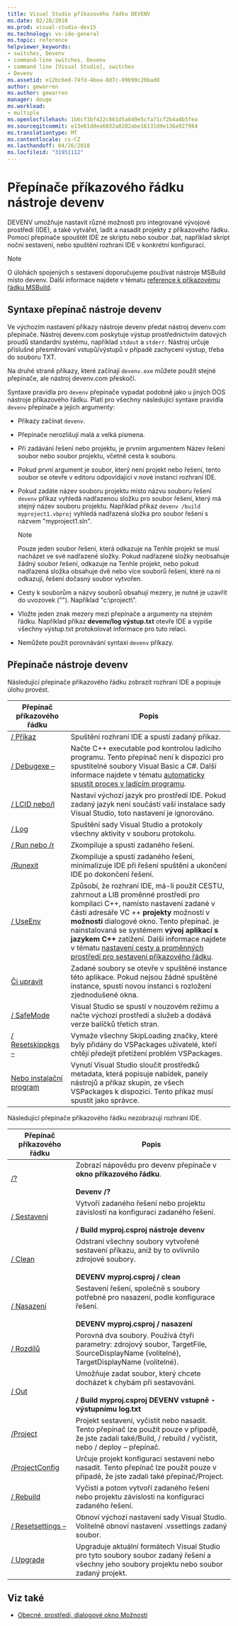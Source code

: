 ```yaml
---
title: Visual Studio příkazového řádku DEVENV
ms.date: 02/28/2018
ms.prod: visual-studio-dev15
ms.technology: vs-ide-general
ms.topic: reference
helpviewer_keywords:
- switches, Devenv
- command-line switches, Devenv
- command line [Visual Studio], switches
- Devenv
ms.assetid: e12bc6ed-74fd-4bea-8d7c-89b99c20bad8
author: gewarren
ms.author: gewarren
manager: douge
ms.workload:
- multiple
ms.openlocfilehash: 1b6cf3bf422c861d5a649e5cfa71cf2b4a4b5fea
ms.sourcegitcommit: e13e61ddea6032a8282abe16131d9e136a927984
ms.translationtype: MT
ms.contentlocale: cs-CZ
ms.lasthandoff: 04/26/2018
ms.locfileid: "31951112"
---
```

# <a name="devenv-command-line-switches"></a>Přepínače příkazového řádku nástroje devenv

DEVENV umožňuje nastavit různé možnosti pro integrované vývojové prostředí (IDE), a také vytvářet, ladit a nasadit projekty z příkazového řádku. Pomocí přepínače spouštět IDE ze skriptu nebo soubor .bat, například skript noční sestavení, nebo spuštění rozhraní IDE v konkrétní konfigurací.

> [!NOTE]
> O úlohách spojených s sestavení doporučujeme používat nástroje MSBuild místo devenv. Další informace najdete v tématu [reference k příkazovému řádku MSBuild](../../msbuild/msbuild-command-line-reference.md).

## <a name="devenv-switch-syntax"></a>Syntaxe přepínač nástroje devenv

Ve výchozím nastavení příkazy nástroje devenv předat nástroj devenv.com přepínače. Nástroj devenv.com poskytuje výstup prostřednictvím datových proudů standardní systému, například `stdout` a `stderr`. Nástroj určuje příslušné přesměrování vstupů/výstupů v případě zachycení výstup, třeba do souboru TXT.

Na druhé straně příkazy, které začínají `devenv.exe` můžete použít stejné přepínače, ale nástroj devenv.com přeskočí.

Syntaxe pravidla pro `devenv` přepínače vypadat podobně jako u jiných DOS nástroje příkazového řádku. Platí pro všechny následující syntaxe pravidla `devenv` přepínače a jejich argumenty:

- Příkazy začínat `devenv`.

- Přepínače nerozlišují malá a velká písmena.

- Při zadávání řešení nebo projektu, je prvním argumentem Název řešení soubor nebo soubor projektu, včetně cesta k souboru.

- Pokud první argument je soubor, který není projekt nebo řešení, tento soubor se otevře v editoru odpovídající v nové instanci rozhraní IDE.

- Pokud zadáte název souboru projektu místo názvu souboru řešení `devenv` příkaz vyhledá nadřazenou složku pro soubor řešení, který má stejný název souboru projektu. Například příkaz `devenv /build myproject1.vbproj` vyhledá nadřazená složka pro soubor řešení s názvem "myproject1.sln".

    > [!NOTE]
    > Pouze jeden soubor řešení, která odkazuje na Tenhle projekt se musí nacházet ve své nadřazené složky. Pokud nadřazené složky neobsahuje žádný soubor řešení, odkazuje na Tenhle projekt, nebo pokud nadřazená složka obsahuje dvě nebo více souborů řešení, které na ni odkazují, řešení dočasný soubor vytvořen.

- Cesty k souborům a názvy souborů obsahují mezery, je nutné je uzavřít do uvozovek (""). Například "c:\project\\".

- Vložte jeden znak mezery mezi přepínače a argumenty na stejném řádku. Například příkaz **devenv/log výstup.txt** otevře IDE a vypíše všechny výstup.txt protokolovat informace pro tuto relaci.

- Nemůžete použít porovnávání syntaxi `devenv` příkazy.

## <a name="devenv-switches"></a>Přepínače nástroje devenv

Následující přepínače příkazového řádku zobrazit rozhraní IDE a popisuje úlohu provést.

|Přepínač příkazového řádku|Popis|
|-------------------------|-----------------|
|[/ Příkaz](../../ide/reference/command-devenv-exe.md)|Spuštění rozhraní IDE a spustí zadaný příkaz.|
|[/ Debugexe –](../../ide/reference/debugexe-devenv-exe.md)|Načte C++ executable pod kontrolou ladicího programu. Tento přepínač není k dispozici pro spustitelné soubory Visual Basic a C#. Další informace najdete v tématu [automaticky spustit proces v ladicím programu](../../debugger/debug-multiple-processes.md#BKMK_Automatically_start_an_process_in_the_debugger).|
|[/ LCID nebo/l](../../ide/reference/lcid-devenv-exe.md)|Nastaví výchozí jazyk pro prostředí IDE. Pokud zadaný jazyk není součástí vaší instalace sady Visual Studio, toto nastavení je ignorováno.|
|[/ Log](../../ide/reference/log-devenv-exe.md)|Spuštění sady Visual Studio a protokoly všechny aktivity v souboru protokolu.|
|[/ Run nebo /r](../../ide/reference/run-devenv-exe.md)|Zkompiluje a spustí zadaného řešení.|
|[/Runexit](../../ide/reference/runexit-devenv-exe.md)|Zkompiluje a spustí zadaného řešení, minimalizuje IDE při řešení spuštění a ukončení IDE po dokončení řešení.|
|[/ UseEnv](../../ide/reference/useenv-devenv-exe.md)|Způsobí, že rozhraní IDE, má-li použít CESTU, zahrnout a LIB proměnné prostředí pro kompilaci C++, namísto nastavení zadané v části adresáře VC ++ **projekty** možnosti v **možnosti** dialogové okno. Tento přepínač. je nainstalovaná se systémem **vývoj aplikací s jazykem C++** zatížení. Další informace najdete v tématu [nastavení cesty a proměnných prostředí pro sestavení příkazového řádku](/cpp/build/setting-the-path-and-environment-variables-for-command-line-builds).|
|[Či upravit](../../ide/reference/edit-devenv-exe.md)|Zadané soubory se otevře v spuštěné instance této aplikace. Pokud nejsou žádné spuštěné instance, spustí novou instanci s rozložení zjednodušené okna.|
|[/ SafeMode](../../ide/reference/safemode-devenv-exe.md)|Visual Studio se spustí v nouzovém režimu a načte výchozí prostředí a služeb a dodává verze balíčků třetích stran.|
|[/ Resetskippkgs –](../../ide/reference/resetskippkgs-devenv-exe.md)|Vymaže všechny SkipLoading značky, které byly přidány do VSPackages uživatelé, kteří chtějí předejít přetížení problém VSPackages.|
|[Nebo instalační program](../../ide/reference/setup-devenv-exe.md)|Vynutí Visual Studio sloučit prostředků metadata, která popisuje nabídek, panely nástrojů a příkaz skupin, ze všech VSPackages k dispozici. Tento příkaz musí spustit jako správce.|

Následující přepínače příkazového řádku nezobrazují rozhraní IDE.

|Přepínač příkazového řádku|Popis|
|-------------------------|-----------------|
|[/?](../../ide/reference/q-devenv-exe.md)|Zobrazí nápovědu pro devenv přepínače v **okno příkazového řádku**.<br /><br /> **Devenv /?**|
|[/ Sestavení](../../ide/reference/build-devenv-exe.md)|Vytvoří zadaného řešení nebo projektu závislosti na konfiguraci zadaného řešení.<br /><br /> **/ Build myproj.csproj nástroje devenv**|
|[/ Clean](../../ide/reference/clean-devenv-exe.md)|Odstraní všechny soubory vytvořené sestavení příkazu, aniž by to ovlivnilo zdrojové soubory.<br /><br /> **DEVENV myproj.csproj / clean**|
|[/ Nasazení](../../ide/reference/deploy-devenv-exe.md)|Sestavení řešení, společně s soubory potřebné pro nasazení, podle konfigurace řešení.<br /><br /> **DEVENV myproj.csproj / nasazení**|
|[/ Rozdílů](../../ide/reference/diff.md)|Porovná dva soubory. Používá čtyři parametry: zdrojový soubor, TargetFile, SourceDisplayName (volitelné), TargetDisplayName (volitelné).|
|[/ Out](../../ide/reference/out-devenv-exe.md)|Umožňuje zadat soubor, který chcete docházet k chybám při sestavování.<br /><br /> **/ Build myproj.csproj DEVENV vstupně -výstupnímu log.txt**|
|[/Project](../../ide/reference/project-devenv-exe.md)|Projekt sestavení, vyčistit nebo nasadit. Tento přepínač lze použít pouze v případě, že jste zadali také/Build, / rebuild / vyčistit, nebo / deploy – přepínač.|
|[/ProjectConfig](../../ide/reference/projectconfig-devenv-exe.md)|Určuje projekt konfiguraci sestavení nebo nasadit. Tento přepínač lze použít pouze v případě, že jste zadali také přepínač/Project.|
|[/ Rebuild](../../ide/reference/rebuild-devenv-exe.md)|Vyčistí a potom vytvoří zadaného řešení nebo projektu závislosti na konfiguraci zadaného řešení.|
|[/ Resetsettings –](../../ide/reference/resetsettings-devenv-exe.md)|Obnoví výchozí nastavení sady Visual Studio. Volitelně obnoví nastavení .vssettings zadaný soubor.|
|[/ Upgrade](../../ide/reference/upgrade-devenv-exe.md)|Upgraduje aktuální formátech Visual Studio pro tyto soubory soubor zadaný řešení a všechny jeho soubory projektu nebo soubor zadaný projekt.|

## <a name="see-also"></a>Viz také

* [Obecné, prostředí, dialogové okno Možnosti](../../ide/reference/general-environment-options-dialog-box.md)